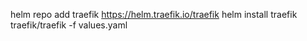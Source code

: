 helm repo add traefik https://helm.traefik.io/traefik
helm install traefik traefik/traefik -f values.yaml
